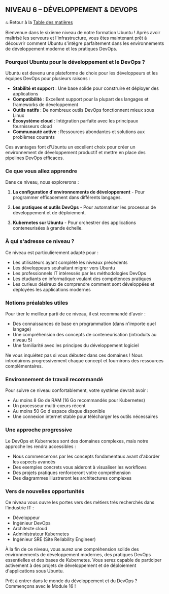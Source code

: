 ## NIVEAU 6 – DÉVELOPPEMENT & DEVOPS

🔝 Retour à la [Table des matières](#table-des-matières)

Bienvenue dans le sixième niveau de notre formation Ubuntu ! Après avoir maîtrisé les serveurs et l'infrastructure, vous êtes maintenant prêt à découvrir comment Ubuntu s'intègre parfaitement dans les environnements de développement moderne et les pratiques DevOps.

### Pourquoi Ubuntu pour le développement et le DevOps ?

Ubuntu est devenu une plateforme de choix pour les développeurs et les équipes DevOps pour plusieurs raisons :
- **Stabilité et support** : Une base solide pour construire et déployer des applications
- **Compatibilité** : Excellent support pour la plupart des langages et frameworks de développement
- **Outils natifs** : De nombreux outils DevOps fonctionnent mieux sous Linux
- **Écosystème cloud** : Intégration parfaite avec les principaux fournisseurs cloud
- **Communauté active** : Ressources abondantes et solutions aux problèmes courants

Ces avantages font d'Ubuntu un excellent choix pour créer un environnement de développement productif et mettre en place des pipelines DevOps efficaces.

### Ce que vous allez apprendre

Dans ce niveau, nous explorerons :

1. **La configuration d'environnements de développement** - Pour programmer efficacement dans différents langages.

2. **Les pratiques et outils DevOps** - Pour automatiser les processus de développement et de déploiement.

3. **Kubernetes sur Ubuntu** - Pour orchestrer des applications conteneurisées à grande échelle.

### À qui s'adresse ce niveau ?

Ce niveau est particulièrement adapté pour :
- Les utilisateurs ayant complété les niveaux précédents
- Les développeurs souhaitant migrer vers Ubuntu
- Les professionnels IT intéressés par les méthodologies DevOps
- Les étudiants en informatique voulant des compétences pratiques
- Les curieux désireux de comprendre comment sont développées et déployées les applications modernes

### Notions préalables utiles

Pour tirer le meilleur parti de ce niveau, il est recommandé d'avoir :
- Des connaissances de base en programmation (dans n'importe quel langage)
- Une compréhension des concepts de conteneurisation (introduits au niveau 5)
- Une familiarité avec les principes du développement logiciel

Ne vous inquiétez pas si vous débutez dans ces domaines ! Nous introduirons progressivement chaque concept et fournirons des ressources complémentaires.

### Environnement de travail recommandé

Pour suivre ce niveau confortablement, votre système devrait avoir :
- Au moins 8 Go de RAM (16 Go recommandés pour Kubernetes)
- Un processeur multi-cœurs récent
- Au moins 50 Go d'espace disque disponible
- Une connexion internet stable pour télécharger les outils nécessaires

### Une approche progressive

Le DevOps et Kubernetes sont des domaines complexes, mais notre approche les rendra accessibles :
- Nous commencerons par les concepts fondamentaux avant d'aborder les aspects avancés
- Des exemples concrets vous aideront à visualiser les workflows
- Des projets pratiques renforceront votre compréhension
- Des diagrammes illustreront les architectures complexes

### Vers de nouvelles opportunités

Ce niveau vous ouvre les portes vers des métiers très recherchés dans l'industrie IT :
- Développeur
- Ingénieur DevOps
- Architecte cloud
- Administrateur Kubernetes
- Ingénieur SRE (Site Reliability Engineer)

À la fin de ce niveau, vous aurez une compréhension solide des environnements de développement modernes, des pratiques DevOps essentielles et des bases de Kubernetes. Vous serez capable de participer activement à des projets de développement et de déploiement d'applications sous Ubuntu.

Prêt à entrer dans le monde du développement et du DevOps ? Commençons avec le Module 16 !
